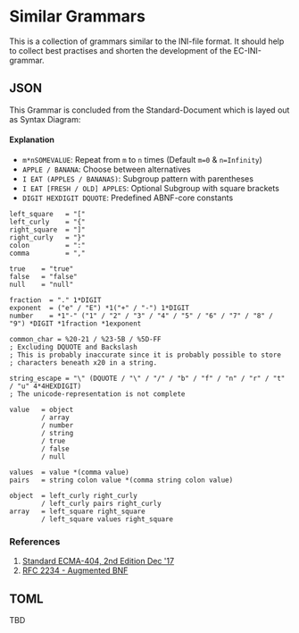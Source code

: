 # Similar Grammars

This is a collection of grammars similar to the INI-file format. It should help to collect best practises and shorten the development of the EC-INI-grammar.

## JSON

This Grammar is concluded from the Standard-Document which is layed out as Syntax Diagram:

#### Explanation

- `m*nSOMEVALUE`: Repeat from `m` to `n` times (Default `m=0` & `n=Infinity`)
- `APPLE / BANANA`: Choose between alternatives
- `I EAT (APPLES / BANANAS)`: Subgroup pattern with parentheses
- `I EAT [FRESH / OLD] APPLES`: Optional Subgroup with square brackets
- `DIGIT HEXDIGIT DQUOTE`: Predefined ABNF-core constants

```abnf
left_square   = "["
left_curly    = "{"
right_square  = "]"
right_curly   = "}"
colon         = ":"
comma         = ","

true    = "true"
false   = "false"
null    = "null"

fraction  = "." 1*DIGIT
exponent  = ("e" / "E") *1("+" / "-") 1*DIGIT
number    = *1"-" ("1" / "2" / "3" / "4" / "5" / "6" / "7" / "8" / "9") *DIGIT *1fraction *1exponent

common_char = %20-21 / %23-5B / %5D-FF
; Excluding DQUOTE and Backslash
; This is probably inaccurate since it is probably possible to store
; characters beneath x20 in a string.

string_escape = "\" (DQUOTE / "\" / "/" / "b" / "f" / "n" / "r" / "t" / "u" 4*4HEXDIGIT)
; The unicode-representation is not complete

value   = object
        / array
        / number
        / string
        / true
        / false
        / null

values  = value *(comma value)
pairs   = string colon value *(comma string colon value)

object  = left_curly right_curly
        / left_curly pairs right_curly
array   = left_square right_square
        / left_square values right_square
```


### References

1. [Standard ECMA-404, 2nd Edition Dec '17](https://www.ecma-international.org/publications/files/ECMA-ST/ECMA-404.pdf)
2. [RFC 2234 - Augmented BNF](http://www.faqs.org/rfcs/rfc2234.html)

## TOML

TBD
